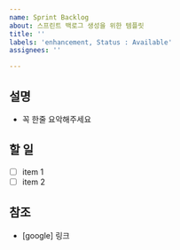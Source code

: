 ```yaml
---
name: Sprint Backlog
about: 스프린트 백로그 생성을 위한 템플릿
title: ''
labels: 'enhancement, Status : Available'
assignees: ''

---
```


## 설명

- 꼭 한줄 요악해주세요

## 할 일

- [ ] item 1
- [ ] item 2

## 참조

- [google] 링크
